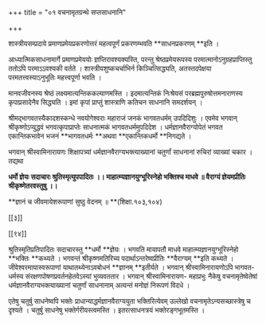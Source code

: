 +++
title = "०१ वचनामृतग्रन्थे सप्तसाधनानि"

+++

शास्त्रीयसम्प्रदाये प्रमाणप्रमेयप्रकरणोत्तरं महत्वपूर्णं प्रकरणम्भवति **साधनप्रकरणम् **इति ।

आध्यात्मिकसाधनामार्गे प्रमाणप्रमेययोः ज्ञप्तिरावश्यक्यस्ति, परन्तु श्रेष्ठप्रमेयरूपस्य परमात्मानोऽनुग्रहप्राप्तिस्तु ततोऽपि परमाऽऽवश्यकी वर्तते । शास्त्रीयशुष्कचर्चाभिर्न किञ्चित्सिद्ध्यति, अतस्तदपेक्षया परमतत्त्वस्याऽनुभूतिः महत्त्वपूर्णा भवति ।

मानवजीवनस्य श्रेष्ठं लक्ष्यमात्यन्तिककल्याणमस्ति । इदमात्यन्तिकं निःश्रेयसं परब्रह्मपुरुषोत्तमनाराणस्य कृपाप्रसादेनैव सिद्ध्यति । इमां कृपां प्राप्तुं शास्त्राणि कतिचन साधनानि समदर्शयन् ।

श्रीमद्भागवतस्यैकादशस्कन्धे नवयोगेश्वराः महाराजं जनकं भागवतधर्मम् उपदिदिशुः । एवमेव भगवान् श्रीकृष्णोऽप्युद्धवं भगवत्कृपाप्राप्तेः साधनात्मकं भागवतधर्ममुपदिदेश । धर्मज्ञानवैराग्योपेतं भगवत एकान्तिकभावेन भजनं **भागवतधर्मः **अथवा **एकान्तिकधर्मो **निगद्यते ।

भगवान् श्रीस्वामिनारायणः शिक्षापत्र्यां धर्मज्ञानवैराग्यभक्त्याख्यानां चतुर्णां साधनानां रुचिरां व्याख्यां चकार । तद्यथा

**धर्मो ज्ञेयः सदाचारः श्रुतिस्मृत्युपपादितः ।।  माहात्म्यज्ञानयुग्भूरिस्नेहो भक्तिश्च माधवे ॥ वैराग्यं ज्ञेयमप्रीतिः श्रीकृष्णेतरवस्तुषु ।।**

**ज्ञानं च जीवमायेशरूपाणां सुष्ठु वेदनम् ॥ **(शिक्षा.१०३,१०४)

[[३]]

[[९४]]

श्रुतिस्मृतिप्रतिपादितः सदाचारस्तु **धर्मो **ज्ञेयः । भगवति मायापतौ माधवे माहात्म्यज्ञानयुग्भूरिस्नेहो **भक्तिः **कथ्यते । भगवन्तं श्रीकृष्णमतिरिच्य पदार्थाऽन्तरेष्वप्रीतिः **वैराग्यम् **इति कथ्यते । जीवेश्वरमायास्वरूपाणां याथातथ्येनाऽवबोधनं **ज्ञानम् **इतीर्यते । भगवान् श्रीस्वामिनारायणोऽपि भागवत- धर्मस्य संरक्षणपोषणप्रवर्तनहेतवेऽस्यां भुव्यवततार । भगवान् श्रीस्वामिनारायण- महाप्रभुः नैकेषु वचनामृतेष्वेतेषां धर्मज्ञानवैराग्यभक्त्याख्यानां चतुर्णां साधनानाम् अत्यन्तं मनोज्ञं निरूपणं विदधे ।

एतेषु चतुर्षु साधनेष्वपि भक्तेः प्राधान्याद्धर्मज्ञानवैराग्ययुता भक्तिरित्येवम् उल्लेखो वचनामृतेऽन्यसच्छास्त्रेषु च दृश्यते । चतुर्षु साधनेषु भक्तेर्गरीयस्त्वमस्ति । इतरत्साधनत्रयं भक्तेरङ्गभूतमस्ति ।
